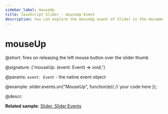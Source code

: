 ```yaml
---
sidebar_label: mouseUp
title: JavaScript Slider - mouseUp Event 
description: You can explore the mouseUp event of Slider in the documentation of the DHTMLX JavaScript UI library. Browse developer guides and API reference, try out code examples and live demos, and download a free 30-day evaluation version of DHTMLX Suite 7.
---
```


# mouseUp

@short: fires on releasing the left mouse button over the slider thumb

@signature: {'mouseUp: (event: Event) => void;'}

@params:
`event: Event` - the native event object

@example:
slider.events.on("MouseUp", function(e){
    // your code here
});

@descr:

**Related sample**: [Slider. Slider Events](https://snippet.dhtmlx.com/sc7ov54z)
